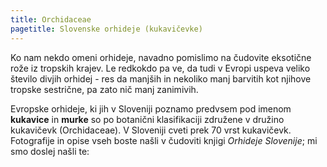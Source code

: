 ```yaml
---
title: Orchidaceae
pagetitle: Slovenske orhideje (kukavičevke)
---
```

Ko nam nekdo omeni orhideje, navadno pomislimo na čudovite eksotične rože iz tropskih krajev. Le redkokdo pa ve, da tudi v Evropi uspeva veliko število divjih orhidej - res da manjših in nekoliko manj barvitih kot njihove tropske sestrične, pa zato nič manj zanimivih. 

Evropske orhideje, ki jih v Sloveniji poznamo predvsem pod imenom **kukavice** in **murke** so po botanični klasifikaciji združene v družino kukavičevk (Orchidaceae). V Sloveniji cveti prek 70 vrst kukavičevk. Fotografije in opise vseh boste našli v čudoviti knjigi *Orhideje Slovenije*; mi smo doslej našli te:
